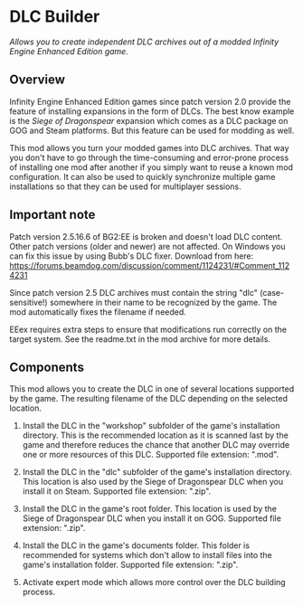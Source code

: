 # DLC Builder
*Allows you to create independent DLC archives out of a modded Infinity Engine Enhanced Edition game.*

## Overview
Infinity Engine Enhanced Edition games since patch version 2.0 provide the feature of installing expansions in the form of DLCs. The best know example is the *Siege of Dragonspear* expansion which comes as a DLC package on GOG and Steam platforms. But this feature can be used for modding as well. 

This mod allows you turn your modded games into DLC archives. That way you don't have to go through the time-consuming and error-prone process of installing one mod after another if you simply want to reuse a known mod configuration. It can also be used to quickly synchronize multiple game installations so that they can be used for multiplayer sessions.

## Important note
Patch version 2.5.16.6 of BG2:EE is broken and doesn't load DLC content. Other patch versions (older and newer) are not affected. On Windows you can fix this issue by using Bubb's DLC fixer. Download from here: https://forums.beamdog.com/discussion/comment/1124231/#Comment_1124231

Since patch version 2.5 DLC archives must contain the string "dlc" (case-sensitive!) somewhere in their name to be recognized by the game. The mod automatically fixes the filename if needed.

EEex requires extra steps to ensure that modifications run correctly on the target system. See the readme.txt in the mod archive for more details.

## Components
This mod allows you to create the DLC in one of several locations supported by the game. The resulting filename of the DLC depending on the selected location.

1. Install the DLC in the "workshop" subfolder of the game's installation directory. This is the recommended location as it is scanned last by the game and therefore reduces the chance that another DLC may override one or more resources of this DLC. Supported file extension: ".mod".

2. Install the DLC in the "dlc" subfolder of the game's installation directory. This location is also used by the Siege of Dragonspear DLC when you install it on Steam. Supported file extension: ".zip".

3. Install the DLC in the game's root folder. This location is used by the Siege of Dragonspear DLC when you install it on GOG. Supported file extension: ".zip".

4. Install the DLC in the game's documents folder. This folder is recommended for systems which don't allow to install files into the game's installation folder. Supported file extension: ".zip".

5. Activate expert mode which allows more control over the DLC building process.
